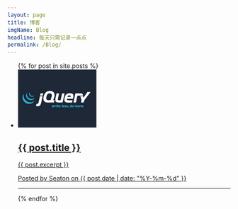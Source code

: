 ```yaml
---
layout: page
title: 博客
imgName: Blog
headline: 每天只需记录一点点
permalink: /Blog/
---
```

<section class="section-main">
    <ul>
        {% for post in site.posts %}
        <li>
            <a href="{{ post.url | prepend: site.baseurl }}" class="a-beautify ">
                <img src="/css/img/sectionImg_101.PNG">
                <div class="">
                    <h2 class="section-title">{{ post.title }}</h2>
                    <div class="section-content">
                        {{ post.excerpt }}
                    </div>
                    <p>Posted by Seaton on {{ post.date | date: "%Y-%m-%d" }}</p>
                </div>
                <hr>
            </a>
        </li>
        {% endfor %}
    </ul>
<!--    展示不做
    <ul class="pager ">
        <li><a>首页</a></li>
        <li><a>1</a></li>
        <li><a>2</a></li>
        <li><a>尾页</a></li>
    </ul>-->
</section>